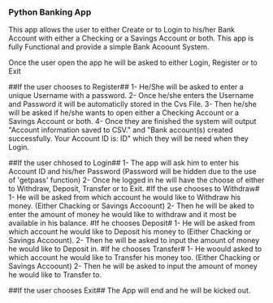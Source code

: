 ### Python Banking App ###
This app allows the user to either Create or to Login to his/her Bank Account with either a Checking or a Savings Account or both.
This app is fully Functional and provide a simple Bank Acoount System.

Once the user open the app he will be asked to either Login, Register or to Exit

##If the user chooses to Register##
1- He/She will be asked to enter a unique Username with a password.
2- Once he/she enters the Username and Password it will be automaticlly stored in the Cvs File.
3- Then he/she will be asked if he/she wants to open either a Checking Account or a Savings Account or both.
4- Once they are finished the system will output "Account information saved to CSV." and "Bank account(s) created successfully. Your Account ID is: ID"  which they will be need when they Login.

##If the user chhosed to Login##
1- The app will ask him to enter his Account ID and his/her Password (Password will be hidden due to the use of 'getpass' function)
2- Once he logged in he will have the choose of either to Withdraw, Deposit, Transfer or to Exit.
#If the use chooses to  Withdraw#
1- He will be asked from which account he would like to Withdraw his money. (Either Chacking or Savings Accoount)
2- Then he will be aked to enter the amount of money he would like to withdraw and it most be available in his balance.
#If he chooses Deposit#
1- He will be asked from which account he would like to Deposit his money to (Either Chacking or Savings Accoount).
2- Then he will be asked to input the amount of money he would like to Deposit in.
#If he chooses Transfer#
1- He woould asked to which account he would like to Transfer his money too. (Either Chacking or Savings Accoount)
2- Then he will be asked to input the amount of money he would like to Transfer to.

##If the user chooses Exit##
The App will end and he will be kicked out.
